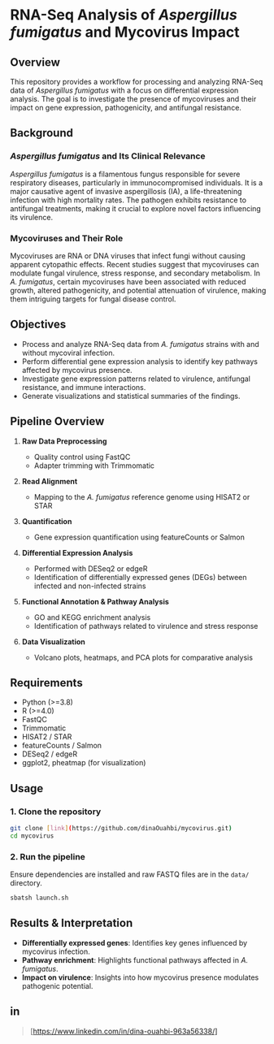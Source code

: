 # RNA-Seq Analysis of *Aspergillus fumigatus* and Mycovirus Impact

## Overview
This repository provides a workflow for processing and analyzing RNA-Seq data of *Aspergillus fumigatus* with a focus on differential expression analysis. The goal is to investigate the presence of mycoviruses and their impact on gene expression, pathogenicity, and antifungal resistance.

## Background
### *Aspergillus fumigatus* and Its Clinical Relevance
*Aspergillus fumigatus* is a filamentous fungus responsible for severe respiratory diseases, particularly in immunocompromised individuals. It is a major causative agent of invasive aspergillosis (IA), a life-threatening infection with high mortality rates. The pathogen exhibits resistance to antifungal treatments, making it crucial to explore novel factors influencing its virulence.

### Mycoviruses and Their Role
Mycoviruses are RNA or DNA viruses that infect fungi without causing apparent cytopathic effects. Recent studies suggest that mycoviruses can modulate fungal virulence, stress response, and secondary metabolism. In *A. fumigatus*, certain mycoviruses have been associated with reduced growth, altered pathogenicity, and potential attenuation of virulence, making them intriguing targets for fungal disease control.

## Objectives
- Process and analyze RNA-Seq data from *A. fumigatus* strains with and without mycoviral infection.
- Perform differential gene expression analysis to identify key pathways affected by mycovirus presence.
- Investigate gene expression patterns related to virulence, antifungal resistance, and immune interactions.
- Generate visualizations and statistical summaries of the findings.

## Pipeline Overview
1. **Raw Data Preprocessing**
   - Quality control using FastQC
   - Adapter trimming with Trimmomatic
   
2. **Read Alignment**
   - Mapping to the *A. fumigatus* reference genome using HISAT2 or STAR
   
3. **Quantification**
   - Gene expression quantification using featureCounts or Salmon
   
4. **Differential Expression Analysis**
   - Performed with DESeq2 or edgeR
   - Identification of differentially expressed genes (DEGs) between infected and non-infected strains
   
5. **Functional Annotation & Pathway Analysis**
   - GO and KEGG enrichment analysis
   - Identification of pathways related to virulence and stress response
   
6. **Data Visualization**
   - Volcano plots, heatmaps, and PCA plots for comparative analysis
   
## Requirements
- Python (>=3.8)
- R (>=4.0)
- FastQC
- Trimmomatic
- HISAT2 / STAR
- featureCounts / Salmon
- DESeq2 / edgeR
- ggplot2, pheatmap (for visualization)

## Usage
### 1. Clone the repository
```bash
git clone [link](https://github.com/dinaOuahbi/mycovirus.git)
cd mycovirus
```

### 2. Run the pipeline
Ensure dependencies are installed and raw FASTQ files are in the `data/` directory.
```bash
sbatsh launch.sh
```
## Results & Interpretation
- **Differentially expressed genes**: Identifies key genes influenced by mycovirus infection.
- **Pathway enrichment**: Highlights functional pathways affected in *A. fumigatus*.
- **Impact on virulence**: Insights into how mycovirus presence modulates pathogenic potential.

## in
> [https://www.linkedin.com/in/dina-ouahbi-963a56338/]




